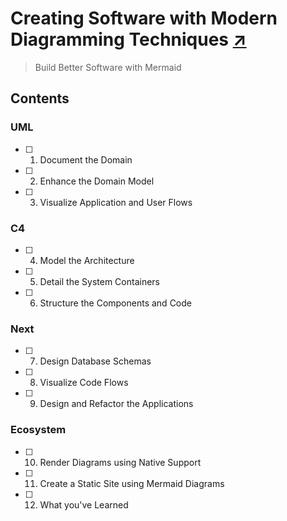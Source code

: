 # Creating Software with Modern Diagramming Techniques [↗]

> Build Better Software with Mermaid

## Contents

### UML

- [ ] 1.  Document the Domain
- [ ] 2.  Enhance the Domain Model
- [ ] 3.  Visualize Application and User Flows

### C4

- [ ] 4.  Model the Architecture
- [ ] 5.  Detail the System Containers
- [ ] 6.  Structure the Components and Code

### Next

- [ ] 7.  Design Database Schemas
- [ ] 8.  Visualize Code Flows
- [ ] 9.  Design and Refactor the Applications

### Ecosystem

- [ ] 10. Render Diagrams using Native Support
- [ ] 11. Create a Static Site using Mermaid Diagrams
- [ ] 12. What you've Learned

[↗]: https://pragprog.com/titles/apdiag/creating-software-with-modern-diagramming-techniques/
